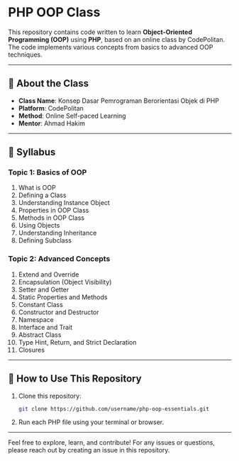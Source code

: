 # PHP OOP Class

This repository contains code written to learn **Object-Oriented Programming (OOP)** using **PHP**, based on an online class by CodePolitan. The code implements various concepts from basics to advanced OOP techniques.

---

## 🎯 **About the Class**
- **Class Name**: Konsep Dasar Pemrograman Berorientasi Objek di PHP
- **Platform**: CodePolitan
- **Method**: Online Self-paced Learning
- **Mentor**: Ahmad Hakim

---

## 📝 **Syllabus**
### **Topic 1: Basics of OOP**
1. What is OOP
2. Defining a Class
3. Understanding Instance Object
4. Properties in OOP Class
5. Methods in OOP Class
6. Using Objects
7. Understanding Inheritance
8. Defining Subclass

### **Topic 2: Advanced Concepts**
1. Extend and Override
2. Encapsulation (Object Visibility)
3. Setter and Getter
4. Static Properties and Methods
5. Constant Class
6. Constructor and Destructor
7. Namespace
8. Interface and Trait
9. Abstract Class
10. Type Hint, Return, and Strict Declaration
11. Closures

---

## 🚀 **How to Use This Repository**
1. Clone this repository:
   ```bash
   git clone https://github.com/username/php-oop-essentials.git
   ```
2. Run each PHP file using your terminal or browser.

---

Feel free to explore, learn, and contribute! For any issues or questions, please reach out by creating an issue in this repository.
